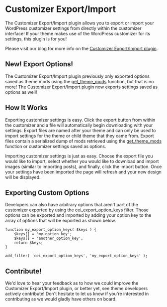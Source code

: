 # Customizer Export/Import #

The Customizer Export/Import plugin allows you to export or import your WordPress customizer settings from directly within the customizer interface! If your theme makes use of the WordPress customizer for its settings, this plugin is for you!

Please visit our blog for more info on the [Customizer Export/Import plugin](http://www.wpbeaverbuilder.com/wordpress-customizer-export-import-plugin/?utm_source=external&utm_medium=github&utm_campaign=customizer-export-description).

## New! Export Options! ##

The Customizer Export/Import plugin previously only exported options saved as theme mods using the [get_theme_mods](http://codex.wordpress.org/Function_Reference/get_theme_mods) function, but that is no more! The Customizer Export/Import plugin now exports settings saved as options as well!

## How It Works ##

Exporting customizer settings is easy. Click the export button from within the customizer and a file will automatically begin downloading with your settings. Export files are named after your theme and can only be used to import settings for the theme or child theme that they came from. Export files contain a serialized dump of mods retrieved using the [get_theme_mods](http://codex.wordpress.org/Function_Reference/get_theme_mods) function or customizer settings saved as options.

Importing customizer settings is just as easy. Choose the export file you would like to import, select whether you would like to download and import images (similar to importing posts), and finally, click the import button. Once your settings have been imported the page will refresh and your new design will be displayed.

## Exporting Custom Options ##

Developers can also have arbitrary options that aren't part of the customizer exported by using the cei_export_option_keys filter. Those options can be exported and imported by adding your option key to the array of options that will be exported as shown below.

```
function my_export_option_keys( $keys ) {
	$keys[] = 'my_option_key';
	$keys[] = 'another_option_key';
	return $keys;
}

add_filter( 'cei_export_option_keys', 'my_export_option_keys' );
```

## Contribute! ##

We'd love to hear your feedback as to how we could improve the Customizer Export/Import plugin, or better yet, see theme developers actively contribute! Don't hesitate to let us know if you're interested in contributing as we would gladly have others on board.
